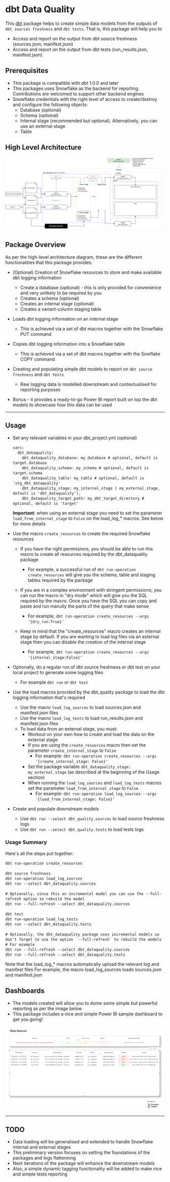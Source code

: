 # dbt Data Quality

This [dbt](https://github.com/dbt-labs/dbt-core) package helps to create simple data models from the outputs of `dbt sources freshness` and `dbt tests`. That is, this package will help you to

- Access and report on the output from dbt source freshness (sources.json, manifest.json)
- Access and report on the output from dbt tests (run_results.json, manifest.json)

## Prerequisites

- This package is compatible with dbt 1.0.0 and later
- This packages uses Snowflake as the backend for reporting. Contributions are welcomed to support other backend engines
- Snowflake credentials with the right level of access to create/destroy and configure the following objects:
  - Database (optional)
  - Schema (optional)
  - Internal stage (recommended but optional). Alternatively, you can use an external stage
  - Table

## High Level Architecture

![High-Level Architecture](https://raw.githubusercontent.com/Divergent-Insights/dbt-dataquality/main/dashboards/dbt_dataquality-high_level_architecture.png)

## Package Overview

As per the high-level architecture diagram, these are the different functionalities that this package provides:

- (Optional) Creation of Snowflake resources to store and make available dbt logging information
  - Create a database (optional) - this is only provided for convenience and very unlikely to be required by you
  - Creates a schema (optional)
  - Creates an internal stage (optional)
  - Creates a variant-column staging table

- Loads dbt logging information on an internal stage
  - This is achieved via a set of dbt macros together with the Snowflake PUT command

- Copies dbt logging information into a Snowflake table
  - This is achieved via a set of dbt macros together with the Sowflake COPY command

- Creating and populating simple dbt models to report on `dbt source freshness` and `dbt tests`
  - Raw logging data is modelled downstream and contextualised for reporting purposes

- Bonus - it provides a ready-to-go Power BI report built on top the dbt models to showcase how this data can be used

---

## Usage
- Set any relevant variables in your dbt_project.yml (optional)

  ```
  vars:
    dbt_dataquality:
      dbt_dataquality_database: my_database # optional, default is target.database
      dbt_dataquality_schema: my_schema # optional, default is target.schema
      dbt_dataquality_table: my_table # optional, default is 'stg_dbt_dataquality'
      dbt_dataquality_stage: my_internal_stage | my_external_stage, default is 'dbt_dataquality'),
      dbt_dataquality_target_path: my_dbt_target_directory # optional, default is 'target'
  ```
  **Important**: when using an external stage you need to set the parameter `load_from_internal_stage` to `False` on the load_log_* macros. See below for more details

- Use the macro `create_resources` to create the required Snowflake resources
  - If you have the right permissions, you should be able to run this macro to create all resources required by the dbt_dataquality package
    - For example, a successful run of `dbt run-operation create_resources` will give you the schema, table and staging tables required by the package

  - If you are in a complex environment with stringent permissions, you can run the macro in "dry mode" which will give you the SQL required by the macro. Once you have the SQL you can copy and paste and run manully the parts of the query that make sense
    - For example, `dbt run-operation create_resources --args '{dry_run:True}'`

  - Keep in mind that the "create_resources" macro creates an internal stage by default. If you are wanting to load log files via an external stage then you can disable the creation of the internal stage
    - For example, `dbt run-operation create_resources --args '{internal_stage:False}'`

- Optionally, do a regular run of dbt source freshness or dbt test on your local project to generate some logging files
  - For example ```dbt run``` or ```dbt test```

- Use the load macros provided by the dbt_quality package to load the dbt logging information that's required
  - Use the macro `load_log_sources` to load sources.json and manifest.json files
  - Use the macro `load_log_tests` to load run_results.json and manifest.json files
  - To load data from an external stage, you must:
    - Workout on your own how to create and load the data on the external stage
    - If you are using the `create_resources` macro then set the parameter `create_internal_stage` to `False`
      - For example: `dbt run-operation create_resources --args '{create_internal_stage: False}'`
    - Set the package variable `dbt_dataquality_stage: my_external_stage` (as described at the beginning of the Usage section)
    - When running the `load_log_sources` and `load_log_tests` macros set the parameter `load_from_internal_stage` to `False`
      - For example: `dbt run-operation load_log_sources --args '{load_from_internal_stage: False}'`

- Create and populate downstream models
  - Use `dbt run --select dbt_quality.sources` to load source freshness logs
  - Use `dbt run --select dbt_quality.tests` to load tests logs

### Usage Summary
Here's all the steps put together:
```
dbt run-operation create_resources

dbt source freshness
dbt run-operation load_log_sources
dbt run --select dbt_dataquality.sources

# Optionally, since this an incremental model you can use the --full-refresh option to rebuild the model
dbt run --full-refresh --select dbt_dataquality.sources

dbt test
dbt run-operation load_log_tests
dbt run --select dbt_dataquality.tests

# Optionally, the dbt_dataquality package uses incremental models so don't forget to use the option `--full-refresh` to rebuild the models
# For example
dbt run --full-refresh --select dbt_dataquality.sources
dbt run --full-refresh --select dbt_dataquality.tests
```

Note that the load_log_* macros automatically upload the relevant log and manifest files
For example, the macro load_log_sources loads sources.json and manifest.json

## Dashboards
- The models created will allow you to dome some simple but powerful reporting as per the image below
- This package includes a nice and simple Power BI sample dashboard to get you going!

![Sample Dashboard](https://raw.githubusercontent.com/Divergent-Insights/dbt-dataquality/main/dashboards/dashboard1.png)

---

## TODO
- Data loading will be generalised and extended to handle Snowflake internal and external stages
- This preliminary version focuses on setting the foundations of the packages and logs flattenning
- Next iterations of the package will enhance the downstream models
- Also, a simple dynamic tagging functionality will be added to make nice and simple tests reporting
